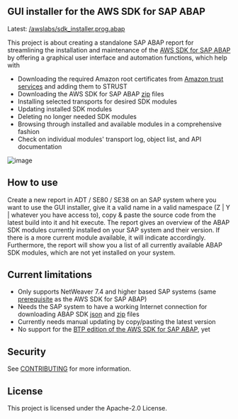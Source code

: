 ## GUI installer for the AWS SDK for SAP ABAP

Latest: [/awslabs/sdk_installer.prog.abap](https://github.com/awslabs/gui-installer-for-abap-sdk/blob/main/src/%23awslabs%23sdk_installer.prog.abap)

This project is about creating a standalone SAP ABAP report for streamlining the installation and maintenance of the [AWS SDK for SAP ABAP](https://docs.aws.amazon.com/sdk-for-sapabap/latest/developer-guide/home.html) by offering a graphical user interface and automation functions, which help with

- Downloading the required Amazon root certificates from [Amazon trust services](https://www.amazontrust.com/repository/) and adding them to STRUST
- Downloading the AWS SDK for SAP ABAP [zip](https://sdk-for-sapabap.aws.amazon.com/awsSdkSapabapV1/release/abapsdk-LATEST.zip) files
- Installing selected transports for desired SDK modules
- Updating installed SDK modules
- Deleting no longer needed SDK modules
- Browsing through installed and available modules in a comprehensive fashion
- Check on individual modules' transport log, object list, and API documentation

![image](https://github.com/user-attachments/assets/35213190-76c5-4319-ab64-3094170b67ca)

## How to use 

Create a new report in ADT / SE80 / SE38 on an SAP system where you want to use the GUI installer, give it a valid name in a valid namespace (Z | Y | whatever you have access to), copy & paste the source code from the latest build into it and hit execute. The report gives an overview of the ABAP SDK modules currently installed on your SAP system and their version. If there is a more current module available, it will indicate accordingly. Furthermore, the report will show you a list of all currently available ABAP SDK modules, which are not yet installed on your system.

## Current limitations
- Only supports NetWeaver 7.4 and higher based SAP systems (same [prerequisite](https://docs.aws.amazon.com/sdk-for-sapabap/latest/developer-guide/prerequisites.html#sdk) as the AWS SDK for SAP ABAP)
- Needs the SAP system to have a working Internet connection for downloading ABAP SDK [json](https://sdk-for-sapabap.aws.amazon.com/awsSdkSapabapV1/release/abapsdk-LATEST.json) and [zip](https://sdk-for-sapabap.aws.amazon.com/awsSdkSapabapV1/release/abapsdk-LATEST.zip) files
- Currently needs manual updating by copy/pasting the latest version
- No support for the [BTP edition of the AWS SDK for SAP ABAP](https://docs.aws.amazon.com/sdk-for-sapabap/latest/developer-guide/installation-btp.html), yet

## Security

See [CONTRIBUTING](CONTRIBUTING.md#security-issue-notifications) for more information.

## License

This project is licensed under the Apache-2.0 License.

